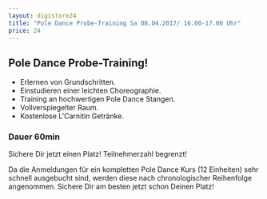 ```yaml
---
layout: digistore24
title: "Pole Dance Probe-Training Sa 08.04.2017/ 16.00-17.00 Uhr"
price: 24
---
```

<h2><strong>Pole Dance Probe-Training!</strong></h2>
<ul><li>Erlernen von Grundschritten.</li>
<li>Einstudieren einer leichten Choreographie.&#xA0;</li>
<li>Training an hochwertigen Pole Dance Stangen.</li>
<li>Vollverspiegelter Raum.</li>
<li>Kostenlose L&apos;Carnitin Getr&#xE4;nke.</li>
</ul><h3>Dauer 60min</h3>
<p>Sichere Dir jetzt einen Platz! Teilnehmerzahl begrenzt!&#xA0;</p>
<p>Da die Anmeldungen f&#xFC;r ein kompletten Pole Dance Kurs (12 Einheiten) sehr schnell ausgebucht sind, werden diese nach chronologischer Reihenfolge angenommen. Sichere Dir am besten jetzt schon Deinen Platz!</p>